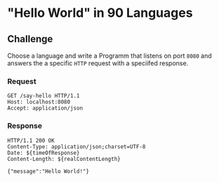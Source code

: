 # "Hello World" in 90 Languages

## Challenge
Choose a language and write a Programm that listens on port `8080` and answers the a specific `HTTP` request with a speciifed response.

### Request

```
GET /say-hello HTTP/1.1
Host: localhost:8080
Accept: application/json
```

### Response

```
HTTP/1.1 200 OK
Content-Type: application/json;charset=UTF-8
Date: ${timeOfResponse}
Content-Length: ${realContentLength}

{"message":"Hello World!"}
```
